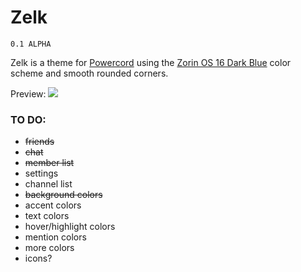 # Zelk
`0.1 ALPHA`

Zelk is a theme for [Powercord](https://powercord.dev) using the [Zorin OS 16 Dark Blue](https://launchpad.net/~zorinos/+archive/ubuntu/stable/+sourcepub/12259584/+listing-archive-extra) color scheme and smooth rounded corners.

Preview:
![](https://i.imgur.com/2pF0cAx.png)

### TO DO:
* ~~friends~~
* ~~chat~~
* ~~member list~~
* settings
* channel list
* ~~background colors~~
* accent colors
* text colors
* hover/highlight colors
* mention colors
* more colors
* icons?
